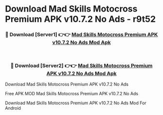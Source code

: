 # Download Mad Skills Motocross Premium APK v10.7.2 No Ads - r9t52



<div align="center">
<h3>🔴 Download [Server1] 👉👉 <a href="https://momento.my/?title=Mad_Skills_Motocross_Premium_APK_v10.7.2_No_Ads">Mad Skills Motocross Premium APK v10.7.2 No Ads Mod Apk</a></h3><br>

<h3>🔴 Download [Server2] 👉👉 <a href="https://momento.my/?title=Mad_Skills_Motocross_Premium_APK_v10.7.2_No_Ads">Mad Skills Motocross Premium APK v10.7.2 No Ads Mod Apk</a></h3>
</div>



Download Mad Skills Motocross Premium APK v10.7.2 No Ads 

Free APK MOD Mad Skills Motocross Premium APK v10.7.2 No Ads 

Download Mad Skills Motocross Premium APK v10.7.2 No Ads Mod For Android
